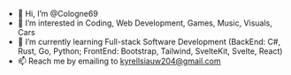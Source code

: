 - 👋 Hi, I’m @Cologne69
- 👀 I’m interested in Coding, Web Development, Games, Music, Visuals, Cars
- 🌱 I’m currently learning Full-stack Software Development (BackEnd: C#, Rust, Go, Python; FrontEnd: Bootstrap, Tailwind, SvelteKit, Svelte, React)
- 📫 Reach me by emailing to kyrellsiauw204@gmail.com

<!---
Cologne69/Cologne69 is a ✨ special ✨ repository because its `README.md` (this file) appears on your GitHub profile.
You can click the Preview link to take a look at your changes.
--->
